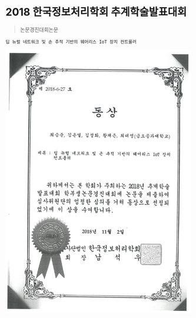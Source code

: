 2018 한국정보처리학회 추계학술발표대회
===================================
 > 논문경진대회논문

    딥 뉴럴 네트워크 및 손 추적 기반의 웨어리스 IoT 장치 컨트롤러

![F18_kips](./F18_kips.png)
